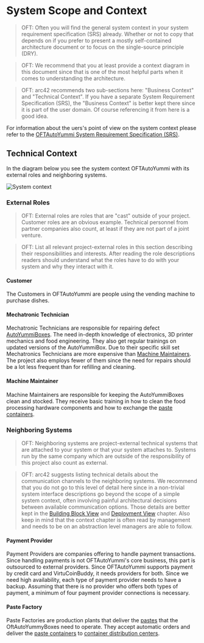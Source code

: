 # System Scope and Context

> OFT: Often you will find the general system context in your system requirement specification (SRS) already. Whether or not to copy that depends on if you prefer to present a mostly self-contained architecture document or to focus on the single-source principle (DRY).

> OFT: We recommend that you at least provide a context diagram in this document since that is one of the most helpful parts when it comes to understanding the architecture.

> OFT: arc42 recommends two sub-sections here: "Business Context" and "Technical Context". If you have a separate System Requirement Specification (SRS), the "Business Context" is better kept there since it is part of the user domain. Of course referencing it from here is a good idea.

For information about the uers's point of view on the system context please refer to the [OFTAutoYummi System Requirement Specification (SRS)](bibliography.md#SRS).

## Technical Context

In the diagram below you see the system context OFTAutoYummi with its external roles and neighboring systems.

![System context](uml/component/comp_context.svg)

### External Roles

> OFT: External roles are roles that are "cast" outside of your project. Customer roles are an obvious example. Technical personnel from partner companies also count, at least if they are not part of a joint venture.

> OFT: List all relevant project-external roles in this section describing their responsibilities and interests. After reading the role descriptions readers should understand what the roles have to do with your system and why they interact with it.

#### Customer

The Customers in OFTAutoYummi are people using the vending machine to purchase dishes.

#### Mechatronic Technician

Mechatronic Technicians are responsible for repairing defect [AutoYummiBoxes](glossary.md#autoyummibox). The need in-depth knowledge of electronics, 3D printer mechanics and food engineering. They also get regular trainings on updated versions of the AutoYummiBox. Due to their specific skill set Mechatronics Technicians are more expensive than [Machine Maintainers](#machine-maintainer). The project also employs fewer of them since the need for repairs should be a lot less frequent than for refilling and cleaning.

#### Machine Maintainer

Machine Maintainers are responsible for keeping the AutoYummiBoxes clean and stocked. They receive basic training in how to clean the food processing hardware components and how to exchange the [paste containers](glossary.md#paste-container).

### Neighboring Systems

> OFT: Neighboring systems are project-external technical systems that are attached to your system or that your system attaches to. Systems run by the same company which are outside of the responsibility of this project also count as external.

> OFT: arc42 suggests listing technical details about the communication channels to the neighboring systems. We recommend that you do not go to this level of detail here since in a non-trivial system interface descriptions go beyond the scope of a simple system context, often involving painful architectural decisions between available communication options. Those details are better kept in the [Building Block View](building_blocks.md) and [Deployment View](deployment.md) chapter. Also keep in mind that the context chapter is often read by management and needs to be on an abstraction level managers are able to follow.

#### Payment Provider

Payment Providers are companies offering to handle payment transactions. Since handling payments is not OFTAutoYummi's core business, this part is outsourced to external providers. Since OFTAutoYummi supports payment by credit card and VirtuCoinBuddy, it needs providers for both. Since we need high availability, each type of payment provider needs to have a backup. Assuming that there is no provider who offers both types of payment, a minimum of four payment provider connections is necessary.

#### Paste Factory

Paste Factories are production plants that deliver the [pastes](glossary.md#paste) that the OftAutoYummyBoxes need to operate. They accept automatic orders and deliver the [paste containers](glossary.md#paste-container) to [container distribution centers](glossary.md#container-distribution-center).
